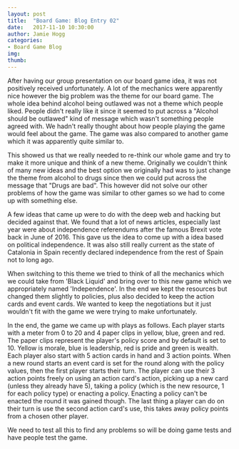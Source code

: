 ```yaml
---
layout: post
title:  "Board Game: Blog Entry 02"
date:   2017-11-10 10:30:00
author: Jamie Hogg
categories: 
- Board Game Blog
img: 
thumb: 
---
```


After having our group presentation on our board game idea, it was not positively received unfortunately. A lot of the mechanics were apparently nice however the big problem was the theme for our board game. The whole idea behind alcohol being outlawed was not a theme which people liked. People didn't really like it since it seemed to put across a "Alcohol should be outlawed" kind of message which wasn't something people agreed with. We hadn't really thought about how people playing the game would feel about the game.
The game was also compared to another game which it was apparently quite similar to.

This showed us that we really needed to re-think our whole game and try to make it more unique and think of a new theme. Originally we couldn't think of many new ideas and the best option we originally had was to just change the theme from alcohol to drugs since then we could put across the message that "Drugs are bad". This however did not solve our other problems of how the game was similar to other games so we had to come up with something else.

A few ideas that came up were to do with the deep web and hacking but decided against that. We found that a lot of news articles, especially last year were about independence referendums after the famous Brexit vote back in June of 2016. This gave us the idea to come up with a idea based on political independence. It was also still really current as the state of Catalonia in Spain recently declared independence from the rest of Spain not to long ago.

When switching to this theme we tried to think of all the mechanics which we could take from 'Black Liquid' and bring over to this new game which we appropriately named 'Independence'. In the end we kept the resources but changed them slightly to policies, plus also decided to keep the action cards and event cards. We wanted to keep the negotiations but it just wouldn't fit with the game we were trying to make unfortunately.

In the end, the game we came up with plays as follows. Each player starts with a meter from 0 to 20 and 4 paper clips in yellow, blue, green and red. The paper clips represent the player's policy score and by default is set to 10. Yellow is morale, blue is leadership, red is pride and green is wealth. Each player also start with 5 action cards in hand and 3 action points. When a new round starts an event card is set for the round along with the policy values, then the first player starts their turn. The player can use their 3 action points freely on using an action card's action, picking up a new card (unless they already have 5), taking a policy (which is the new resource, 1 for each policy type) or enacting a policy. Enacting a policy can't be enacted the round it was gained though. The last thing a player can do on their turn is use the second action card's use, this takes away policy points from a chosen other player.

We need to test all this to find any problems so will be doing game tests and have people test the game.
